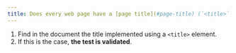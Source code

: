 ```yaml
---
title: Does every web page have a [page title](#page-title) (`<title>` tag)?
---
```


1. Find in the document the title implemented using a `<title>` element.
2. If this is the case, **the test is validated**.

